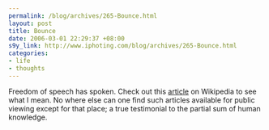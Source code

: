 ```yaml
--- 
permalink: /blog/archives/265-Bounce.html
layout: post
title: Bounce
date: 2006-03-01 22:29:37 +08:00
s9y_link: http://www.iphoting.com/blog/archives/265-Bounce.html
categories: 
- life
- thoughts
---
```

<p class="break"><p>Freedom of speech has spoken. Check out this <a onclick="_gaq.push(['_trackPageview', '/extlink/en.wikipedia.org/wiki/Race_and_intelligence']);"  href="http://en.wikipedia.org/wiki/Race_and_intelligence">article</a> on Wikipedia to see what I mean. No where else can one find such articles available for public viewing except for that place; a true testimonial to the partial sum of human knowledge.</p></p>

